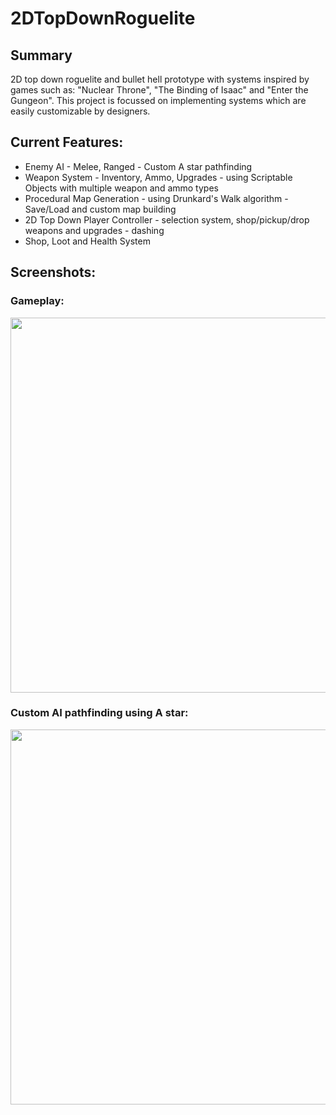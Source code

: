 # 2DTopDownRoguelite
## Summary
2D top down roguelite and bullet hell prototype with systems inspired by games such as: "Nuclear Throne", "The Binding of Isaac" and "Enter the Gungeon". This project is focussed on implementing systems which are easily customizable by designers.

## Current Features:
* Enemy AI - Melee, Ranged - Custom A star pathfinding
* Weapon System - Inventory, Ammo, Upgrades - using Scriptable Objects with multiple weapon and ammo types
* Procedural Map Generation - using Drunkard's Walk algorithm - Save/Load and custom map building
* 2D Top Down Player Controller - selection system, shop/pickup/drop weapons and upgrades - dashing
* Shop, Loot and Health System

## Screenshots:
### Gameplay:
<img src="https://user-images.githubusercontent.com/55718737/219970427-06a36050-2c8e-4d37-b0e4-0d865da9693d.png" width="600">

### Custom AI pathfinding using A star:
<img src="https://user-images.githubusercontent.com/55718737/219970327-17cd9781-2dc5-4067-ac8d-bcf4a2549550.png" width="600">
